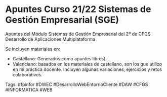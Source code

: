 # Apuntes Curso 21/22 Sistemas de Gestión Empresarial (SGE)
Apuntes del Módulo Sistemas de Gestión Empresarial del 2º de CFGS Desarrollo de Aplicaciones Multiplataforma


Se incluyen materiales en:
- Castellano: Generados como apuntes libres).
- Valenciano: basados en los materiales de castellano, son los que utilizo en mi práctica docente. Incluyen algunas variaciones, ejercicios y retos colaborativos.

Tags: #fpinfor #DWEC #DesarrolloWebEntornoCliente #DAW #CFGS #INFORMATICA #WEB